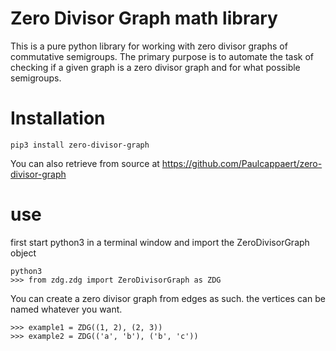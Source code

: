 # Zero Divisor Graph math library

This is a pure python library for working with zero divisor graphs of commutative semigroups. The primary purpose is to automate the task of checking if a given graph is a zero divisor graph and for what possible semigroups.

# Installation

```
pip3 install zero-divisor-graph
```

You can also retrieve from source at https://github.com/Paulcappaert/zero-divisor-graph

# use

first start python3 in a terminal window and import the ZeroDivisorGraph object

```
python3
>>> from zdg.zdg import ZeroDivisorGraph as ZDG
```

You can create a zero divisor graph from edges as such. the vertices can be named whatever you want.

```
>>> example1 = ZDG((1, 2), (2, 3))
>>> example2 = ZDG(('a', 'b'), ('b', 'c'))
```
